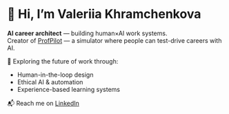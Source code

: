 # 👋 Hi, I’m Valeriia Khramchenkova  
**AI career architect** — building human×AI work systems.  
Creator of [ProfPilot](https://github.com/Leravalerun/profpiloteng) — a simulator where people can test-drive careers with AI.

🧩 Exploring the future of work through:
- Human-in-the-loop design  
- Ethical AI & automation  
- Experience-based learning systems  

📬 Reach me on [LinkedIn](https://linkedin.com/in/valeriyakhramchenkova)
